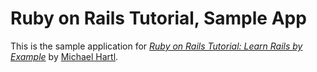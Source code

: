 # Ruby on Rails Tutorial, Sample App 

This is the sample application for
[*Ruby on Rails Tutorial: Learn Rails by Example*](http://railstutorial.org/)
by [Michael Hartl](http://michaelhartl.com/).